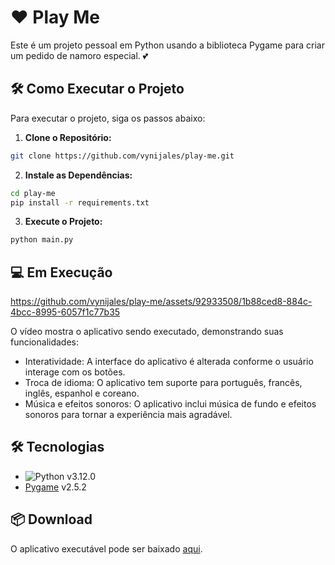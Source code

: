 # ❤️ Play Me

Este é um projeto pessoal em Python usando a biblioteca Pygame para criar um pedido de namoro especial. 💕


## 🛠️ Como Executar o Projeto

Para executar o projeto, siga os passos abaixo:

1. **Clone o Repositório:**

```bash
git clone https://github.com/vynijales/play-me.git
```

2. **Instale as Dependências:**
```bash	
cd play-me
pip install -r requirements.txt
```

3. **Execute o Projeto:**

```bash
python main.py
```

## 💻 Em Execução

https://github.com/vynijales/play-me/assets/92933508/1b88ced8-884c-4bcc-8995-6057f1c77b35



O vídeo mostra o aplicativo sendo executado, demonstrando suas funcionalidades:

- Interatividade: A interface do aplicativo é alterada conforme o usuário interage com os botões.
- Troca de idioma: O aplicativo tem suporte para português, francês, inglês, espanhol e coreano.
- Música e efeitos sonoros: O aplicativo inclui música de fundo e efeitos sonoros para tornar a experiência mais agradável.

## 🛠️ Tecnologias

- ![Python](https://img.shields.io/badge/Python-%23323330.svg?style=flat-square&logo=python&logoColor=blue) v3.12.0
- [Pygame](https://www.pygame.org/news?) v2.5.2

## 📦 Download

O aplicativo executável pode ser baixado [aqui](https://drive.google.com/file/d/1r3zZAvNaG4zzqSjTmSJClvZXOmLM1Lg_/view?usp=sharing).
